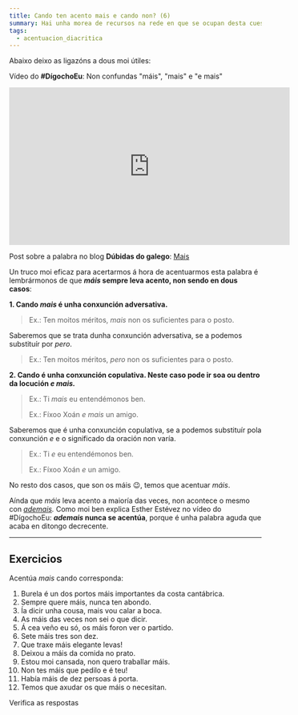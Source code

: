 ```yaml
---
title: Cando ten acento mais e cando non? (6)
summary: Hai unha morea de recursos na rede en que se ocupan desta cuestión.
tags:
  - acentuacion_diacritica
---
```

Abaixo deixo as ligazóns a dous moi útiles:

Vídeo do **\#DígochoEu**: Non confundas "máis", "mais" e "e mais"

<iframe width="560" height="315" src="https://www.youtube.com/embed/x69KcvDzAyY" frameborder="0" allow="accelerometer; autoplay; encrypted-media; gyroscope; picture-in-picture" allowfullscreen></iframe>

Post sobre a palabra no blog **Dúbidas do galego**:
[Mais](https://dubidasdogalego.wordpress.com/2012/05/28/mais/)

Un truco moi eficaz para acertarmos á hora de acentuarmos esta palabra é
lembrármonos de que ***máis* sempre leva acento, non sendo en dous casos**:

**1. Cando *mais* é unha conxunción adversativa.**

> Ex.: Ten moitos méritos, *mais* non os suficientes para o posto.

Saberemos que se trata dunha conxunción adversativa, se a podemos substituír por
*pero*.

> Ex.: Ten moitos méritos, *pero* non os suficientes para o posto.

**2. Cando é unha conxunción copulativa. Neste caso pode ir soa ou dentro da
locución *e mais.***

> Ex.: Ti *mais* eu entendémonos ben.
>
> Ex.: Fíxoo Xoán *e mais* un amigo.

Saberemos que é unha conxunción copulativa, se a podemos substituír pola
conxunción *e* e o significado da oración non varía.

> Ex.: Ti *e* eu entendémonos ben.
>
> Ex.: Fíxoo Xoán *e* un amigo.

No resto dos casos, que son os máis 😉, temos que acentuar *máis*.

Aínda que *máis* leva acento a maioría das veces, non acontece o mesmo con
*[ademais](https://www.youtube.com/watch?v=k0TG40BtW78).* Como moi ben explica
Esther Estévez no vídeo do #DígochoEu: ***ademais* nunca se acentúa**, porque é
unha palabra aguda que acaba en ditongo decrecente.

- - -

## Exercicios

Acentúa *mais* cando corresponda:

1. Burela é un dos portos <e-answer>máis</e-answer> importantes da costa
   cantábrica.
2. Sempre quere <e-answer>máis</e-answer>, nunca ten abondo.
3. Ía dicir unha cousa, <e-answer>mais</e-answer> vou calar a boca.
4. As <e-answer>máis</e-answer> das veces non sei o que dicir.
5. Á cea veño eu só, os <e-answer>máis</e-answer> foron ver o partido.
6. Sete <e-answer>máis</e-answer> tres son dez.
7. Que traxe <e-answer>máis</e-answer> elegante levas!
8. Deixou a <e-answer>máis</e-answer> da comida no prato.
9. Estou moi cansada, non quero traballar <e-answer>máis</e-answer>.
10. Non tes <e-answer>máis</e-answer> que pedilo e é teu!
11. Había <e-answer>máis</e-answer> de dez persoas á porta.
12. Temos que axudar os que <e-answer>máis</e-answer> o necesitan.

<e-validate>Verifica as respostas</e-validate>